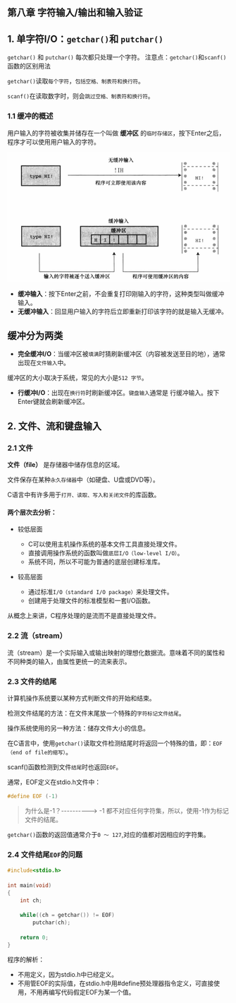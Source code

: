 ## 第八章 字符输入/输出和输入验证

## 1. 单字符I/O：`getchar()`和 `putchar()`

`getchar()` 和 `putchar()` 每次都只处理一个字符。
注意点：`getchar()`和`scanf()`函数的区别用法

`getchar()`读取`每个字符`，`包括空格、制表符和换行符`。

`scanf()`在读取数字时，则会`跳过空格、制表符和换行符`。
### 1.1 缓冲的概述
用户输入的字符被收集并储存在一个叫做 **缓冲区** 的`临时存储区`，按下Enter之后，程序才可以使用用户输入的字符。

![缓冲区](./img/缓冲输入和无缓冲输入.png)

- **缓冲输入**：按下Enter之前，不会重复打印刚输入的字符，这种类型叫做缓冲输入。
- **无缓冲输入**：回显用户输入的字符后立即重新打印该字符的就是输入无缓冲。

## 缓冲分为两类

- **完全缓冲I/O**：当缓冲区被`填满`时猜刷新缓冲区（内容被发送至目的地），通常出现在`文件输入`中。

缓冲区的大小取决于系统，常见的大小是`512 字节`。

- **行缓冲I/O**：出现在`换行符`时刷新缓冲区。`键盘输入`通常是 行缓冲输入。按下Enter键就会刷新缓冲区。
## 2. 文件、流和键盘输入

### 2.1 文件
**文件（file）** 是存储器中储存信息的区域。

文件保存在某种`永久存储器`中（如硬盘、U盘或DVD等）。

C语言中有许多用于`打开、读取、写入和关闭文件`的库函数。

#### 两个层次去分析：

- 较低层面
  - C可以使用主机操作系统的基本文件工具直接处理文件。
  - 直接调用操作系统的函数叫做`底层I/O（low-level I/O）`。
  - 系统不同，所以不可能为普通的底层创建标准库。
  
- 较高层面
  - 通过标准`I/O（standard I/O package）`来处理文件。
  - 创建用于处理文件的标准模型和一套I/O函数。

从概念上来讲，C程序处理的是流而不是直接处理文件。

### 2.2 流（stream）

流（stream）是一个实际输入或输出映射的理想化数据流。意味着不同的属性和不同种类的输入，由属性更统一的流来表示。

### 2.3 文件的结尾
计算机操作系统要以某种方式判断文件的开始和结束。

检测文件结尾的方法：在文件末尾放一个特殊的`字符标记文件结尾`。

操作系统使用的另一种方法：储存文件大小的信息。

在C语言中，使用`getchar()`读取文件检测结尾时将返回一个特殊的值，即：`EOF（end of file的缩写）`。

scanf()函数检测到文件`结尾`时也返回`EOF`。

通常，EOF定义在stdio.h文件中：

```c
#define EOF (-1)
```
> 为什么是-1？----------> -1 都不对应任何字符集，所以，使用-1作为标记文件的结尾。

`getchar()`函数的返回值通常介于`0 ～ 127`,对应的值都对因相应的字符集。

### 2.4 文件结尾`EOF`的问题
```c
#include<stdio.h>

int main(void)
{
    int ch;

    while((ch = getchar()) != EOF)
        putchar(ch);
    
    return 0;
}
```

程序的解析：
- 不用定义，因为stdio.h中已经定义。
- 不用管EOF的实际值，在stdio.h中用#define预处理器指令定义，可直接使用，不用再编写代码假定EOF为某一个值。